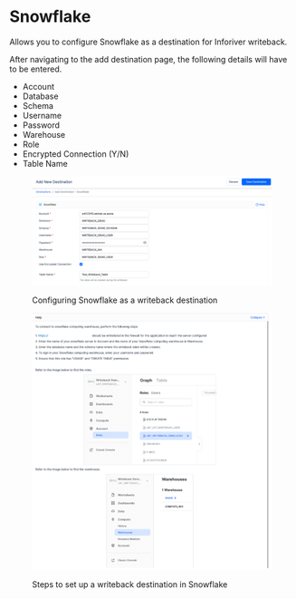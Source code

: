 # Snowflake

Allows you to configure Snowflake as a destination for Inforiver writeback.&#x20;

After navigating to the add destination page, the following details will have to be entered.&#x20;

* Account
* Database
* Schema
* Username
* Password
* Warehouse
* Role
* Encrypted Connection (Y/N)
* Table Name

<figure><img src="../../../.gitbook/assets/image (28) (1).png" alt=""><figcaption><p>Configuring Snowflake as a writeback destination</p></figcaption></figure>

<figure><img src="../../../.gitbook/assets/image (56).png" alt=""><figcaption><p>Steps to set up a writeback destination in Snowflake</p></figcaption></figure>

